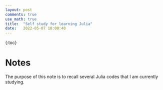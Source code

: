 ```yaml
---
layout: post
comments: true
use_math: true
title:  "Self study for learning Julia"
date:   2022-05-07 10:00:40 
---
```

  
{:toc}

# Notes

The purpose of this note is to recall several Julia codes that I am currently studying. 
